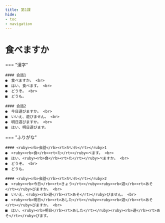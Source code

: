 ```yaml
---
title: 第1課
hide:
- toc
- navigation
---
```


<link 
  rel="stylesheet" 
  href="{{ 'docs/stylesheets/extra2.css' }}" 
/> 

食べますか
===

=== "漢字"

    #### 会話1
    ●　食べますか。 <br>
    ■　はい、食べます。 <br>
    ●　どうぞ。 <br>
    ■　どうも。
    
    #### 会話2
    ●　今日遊びますか。 <br>
    ■　いいえ、遊びません。 <br>
    ●　明日遊びますか。 <br>
    ■　はい、明日遊びます。

=== "ふりがな"

    #### <ruby><rb>会話</rb><rt>かいわ</rt></ruby>1
    ●　<ruby><rb>食</rb><rt>た</rt></ruby>べます。 <br>
    ■　はい、<ruby><rb>食</rb><rt>た</rt></ruby>べますか。 <br>
    ●　どうぞ。 <br>
    ■　どうも。
    
    #### <ruby><rb>会話</rb><rt>かいわ</rt></ruby>2
    ●　<ruby><rb>今日</rb><rt>きょう</rt></ruby><ruby><rb>遊</rb><rt>あそ</rt></ruby>びますか。 <br>
    ■　いいえ、<ruby><rb>遊</rb><rt>あそ</rt></ruby>びません。 <br>
    ●　<ruby><rb>明日</rb><rt>あした</rt></ruby><ruby><rb>遊</rb><rt>あそ</rt></ruby>びますか。 <br>
    ■　はい、<ruby><rb>明日</rb><rt>あした</rt></ruby><ruby><rb>遊</rb><rt>あそ</rt></ruby>びます。



